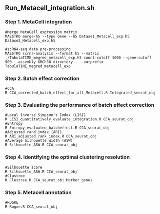 ## Run_Metacell_integration.sh

### Step 1. MetaCell integration
    #Merge MetaCell expression matrix
    MAESTRO merge-h5 --type Gene --h5 Datase1_Metacell_exp.h5 Datase2_Metacell_exp.h5

    #scRNA-seq data pre-processing 
    MAESTRO scrna-analysis --format h5 --matrix ./TabulaTIME_megred_metacell_exp.h5 count-cutoff 1000 --gene-cutoff 500 --assembly GRCh38 directory . --outprefix TabulaTIME_megred_metacell_exp

### Step 2. Batch effect correction   
    #CCA
    R CCA_corrected_batch_effect_for_all_Metacell.R Integrated_seurat_obj

### Step 3. Evaluating the performance of batch effect correction
    #Local Inverse Simpson's Index (LISI)
    R LISI_quantitatively_evaluate_integration.R CCA_seurat_obj
    #Entropy
    R Entropy_evaluated_batcheffect.R CCA_seurat_obj
    #Adjusted rand index (ARI)
    R ARI_adjusted_rank_index.R CCA_seurat_obj
    #Average Silhouette Width (ASW)
    R Silhouette_ASW.R CCA_seurat_obj

### Step 4. Identifying the optimal clustering resolution
    #Silhouette score
    R Silhouette_ASW.R CCA_seurat_obj
    #Clustree
    R Clustree.R CCA_seurat_obj Marker_genes

### Step 5. Metacell annotation
    #ROGUE
    R Rogue.R CCA_seurat_obj
